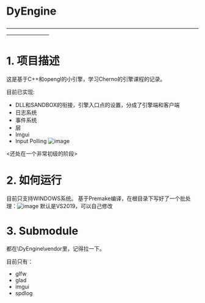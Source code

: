 # DyEngine
————————————————————————————————————————————
# 1. 项目描述

这是基于C++和opengl的小引擎，学习Cherno的引擎课程的记录。

目前已实现:
- DLL和SANDBOX的衔接，引擎入口点的设置，分成了引擎端和客户端
- 日志系统
- 事件系统
- 层
- Imgui
- Input Polling 
![image](https://user-images.githubusercontent.com/31367799/185868136-fd3ae58d-bed2-4427-be68-0787ab321f87.png)

<还处在一个非常初级的阶段>

# 2. 如何运行
目前只支持WINDOWS系统。
基于Premake编译，在根目录下写好了一个批处理：![image](https://user-images.githubusercontent.com/31367799/185866568-dec06497-fcdf-482c-8da6-7c01410ab2fd.png)
默认是VS2019，可以自己修改

# 3. Submodule
都在\DyEngine\vendor里，记得拉一下。

目前只有：
- glfw
- glad
- imgui
- spdlog
